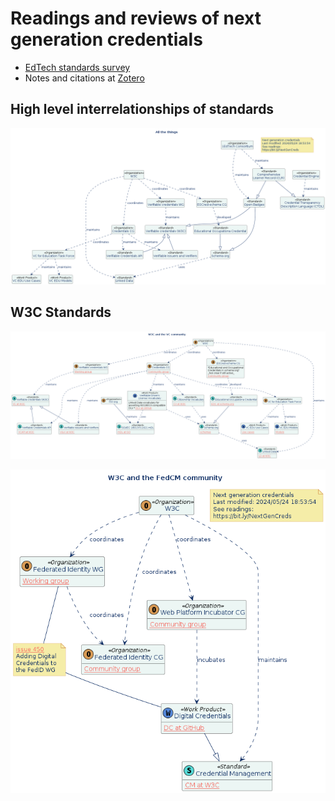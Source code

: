 # Readings and reviews of next generation credentials

* [EdTech standards survey](./docs/EdTech.md) 
* Notes and citations at [Zotero](https://www.zotero.org/groups/5541646/nextgencredentials)

## High level interrelationships of standards
![Overview class diagram](./diagramsExport/terminology/sprawlingTaxonomy.png)

## W3C Standards

![VC](./diagramsExport/W3CTaxon-VC/W3CTaxonVC.png)

![FedCM](./diagramsExport/W3CTaxon-FedCM/W3CTaxonFedCM.png)